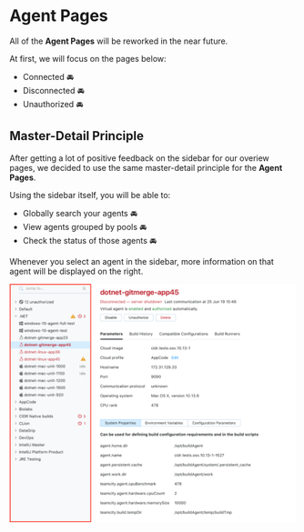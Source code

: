 # Agent Pages
All of the __Agent Pages__ will be reworked in the near future. 

At first, we will focus on the pages below: 
* Connected :oncoming_automobile:
* Disconnected :oncoming_automobile:
* Unauthorized :oncoming_automobile:

## Master-Detail Principle 
After getting a lot of positive feedback on the sidebar for our overiew pages, 
we decided to use the same master-detail principle for the __Agent Pages__.

Using the sidebar itself, you will be able to:
* Globally search your agents :oncoming_automobile:
* View agents grouped by pools :oncoming_automobile:
* Check the status of those agents :oncoming_automobile:

Whenever you select an agent in the sidebar, more information on that agent will 
be displayed on the right. 

<img src="Images/agent_page.png">
